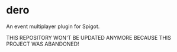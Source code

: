 # dero
An event multiplayer plugin for Spigot.

THIS REPOSITORY WON'T BE UPDATED ANYMORE BECAUSE THIS PROJECT WAS ABANDONED!
